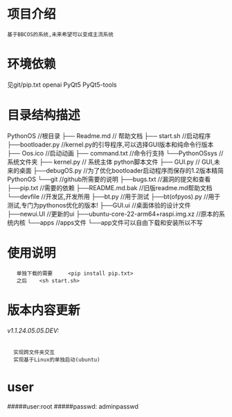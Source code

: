 
# 项目介绍
    基于BBCOS的系统,未来希望可以变成主流系统
 
    
 
# 环境依赖
 见git/pip.txt
 openai
 PyQt5
 PyQt5-tools
 
# 目录结构描述
PythonOS  //根目录
    ├── Readme.md           // 帮助文档
    ├── start.sh   //启动程序
    ├──bootloader.py    //kernel.py的引导程序,可以选择GUI版本和纯命令行版本
    ├── Oos.ico    //启动动画
    ├── command.txt    //命令行支持
    └──PythonOSsys   //系统文件夹
       ├── kernel.py    // 系统主体 python脚本文件
       ├── GUI.py             // GUI,未来的桌面
       ├──debugOS.py //为了优化bootloader启动程序而保存的1.2版本精简PythonOS
    └──git   //github所需要的说明
       ├──bugs.txt    //漏洞的提交和查看
       ├──pip.txt      //需要的依赖
       ├──README.md.bak    //旧版readme.md帮助文档
    └──devfile    //开发区,开发所用
       ├──bt.py     //用于测试
       ├──bt(ofpyos).py    //用于测试,专门为pythonos优化的版本!
       ├──GUI.ui    //桌面体验的设计文件
       ├──newui.UI   //更新的ui
       ├──ubuntu-core-22-arm64+raspi.img.xz      //原本的系统内核
    └──apps     //apps文件
       └──app文件可以自由下载和安装所以不写
 
# 使用说明
       单独下载的需要     <pip install pip.txt>
       之后    <sh start.sh>
 
# 版本内容更新
###### v1.1.24.05.05.DEV: 
      实现跨文件夹交互
      实现基于Linux的单独启动(ubuntu) 

# user
#####user:root
#####passwd: adminpasswd
